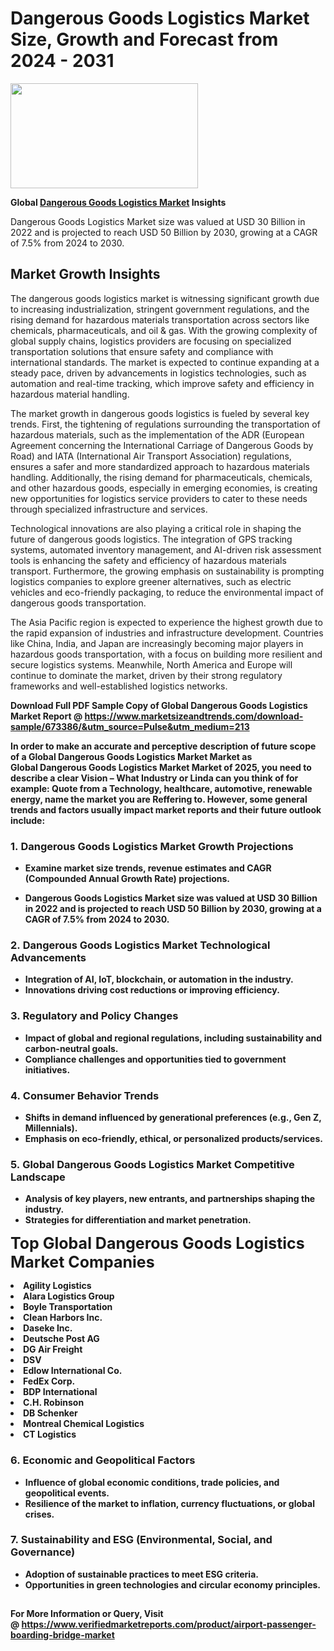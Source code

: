 <H1>Dangerous Goods Logistics Market Size, Growth and Forecast from 2024 - 2031</H1><img class="aligncenter size-medium wp-image-584254" src="https://thirdeyenews.in/wp-content/uploads/2024/09/Global-Market-Research-300x168.jpeg" alt="" width="300" height="168" /><p><strong>Global&nbsp;<a href="https://www.marketsizeandtrends.com/download-sample/673386/&amp;utm_source=Pulse&amp;utm_medium=213">Dangerous Goods Logistics Market</a> Insights</strong></p><p>Dangerous Goods Logistics Market size was valued at USD 30 Billion in 2022 and is projected to reach USD 50 Billion by 2030, growing at a CAGR of 7.5% from 2024 to 2030.</p><p><h2>Market Growth Insights</h2> <p>The dangerous goods logistics market is witnessing significant growth due to increasing industrialization, stringent government regulations, and the rising demand for hazardous materials transportation across sectors like chemicals, pharmaceuticals, and oil & gas. With the growing complexity of global supply chains, logistics providers are focusing on specialized transportation solutions that ensure safety and compliance with international standards. The market is expected to continue expanding at a steady pace, driven by advancements in logistics technologies, such as automation and real-time tracking, which improve safety and efficiency in hazardous material handling.</p> <p><strong></strong></p> <p>The market growth in dangerous goods logistics is fueled by several key trends. First, the tightening of regulations surrounding the transportation of hazardous materials, such as the implementation of the ADR (European Agreement concerning the International Carriage of Dangerous Goods by Road) and IATA (International Air Transport Association) regulations, ensures a safer and more standardized approach to hazardous materials handling. Additionally, the rising demand for pharmaceuticals, chemicals, and other hazardous goods, especially in emerging economies, is creating new opportunities for logistics service providers to cater to these needs through specialized infrastructure and services.</p> <p>Technological innovations are also playing a critical role in shaping the future of dangerous goods logistics. The integration of GPS tracking systems, automated inventory management, and AI-driven risk assessment tools is enhancing the safety and efficiency of hazardous materials transport. Furthermore, the growing emphasis on sustainability is prompting logistics companies to explore greener alternatives, such as electric vehicles and eco-friendly packaging, to reduce the environmental impact of dangerous goods transportation.</p> <p>The Asia Pacific region is expected to experience the highest growth due to the rapid expansion of industries and infrastructure development. Countries like China, India, and Japan are increasingly becoming major players in hazardous goods transportation, with a focus on building more resilient and secure logistics systems. Meanwhile, North America and Europe will continue to dominate the market, driven by their strong regulatory frameworks and well-established logistics networks.</p> <p><strong></p><p><span class=""><strong>Download Full PDF Sample Copy of Global Dangerous Goods Logistics Market Report</strong> @ <a href="https://www.marketsizeandtrends.com/download-sample/673386/&amp;utm_source=Pulse&amp;utm_medium=213" target="_blank">https://www.marketsizeandtrends.com/download-sample/673386/&amp;utm_source=Pulse&amp;utm_medium=213</a></span></p><p>In order to make an accurate and perceptive description of future scope of a Global&nbsp;Dangerous Goods Logistics Market Market as Global&nbsp;Dangerous Goods Logistics Market Market of 2025, you need to describe a clear Vision &ndash; What Industry or Linda can you think of for example: Quote from a Technology, healthcare, automotive, renewable energy, name the market you are Reffering to. However, some general trends and factors usually impact market reports and their future outlook include:</p><h3>1.&nbsp;<strong>Dangerous Goods Logistics Market Growth Projections</strong></h3><ul><li>Examine market size trends, revenue estimates and CAGR (Compounded Annual Growth Rate) projections.</li><li><p>Dangerous Goods Logistics Market size was valued at USD 30 Billion in 2022 and is projected to reach USD 50 Billion by 2030, growing at a CAGR of 7.5% from 2024 to 2030.</p></li></ul><h3>2.&nbsp;<strong>Dangerous Goods Logistics Market Technological Advancements</strong></h3><ul><li>Integration of AI, IoT, blockchain, or automation in the industry.</li><li>Innovations driving cost reductions or improving efficiency.</li></ul><h3>3.&nbsp;<strong>Regulatory and Policy Changes</strong></h3><ul><li>Impact of global and regional regulations, including sustainability and carbon-neutral goals.</li><li>Compliance challenges and opportunities tied to government initiatives.</li></ul><h3>4.&nbsp;<strong>Consumer Behavior Trends</strong></h3><ul><li>Shifts in demand influenced by generational preferences (e.g., Gen Z, Millennials).</li><li>Emphasis on eco-friendly, ethical, or personalized products/services.</li></ul><h3>5.&nbsp;<strong>Global Dangerous Goods Logistics Market Competitive Landscape</strong></h3><ul><li>Analysis of key players, new entrants, and partnerships shaping the industry.</li><li>Strategies for differentiation and market penetration.</li></ul><p data-pm-slice="1 1 []"><span style="color: inherit; font-family: inherit; font-size: 25px;">Top Global Dangerous Goods Logistics Market Companies</span></p><div class="" data-test-id=""><p><li>Agility Logistics</li><li> Alara Logistics Group</li><li> Boyle Transportation</li><li> Clean Harbors Inc.</li><li> Daseke Inc.</li><li> Deutsche Post AG</li><li> DG Air Freight</li><li> DSV</li><li> Edlow International Co.</li><li> FedEx Corp.</li><li> BDP International</li><li> C.H. Robinson</li><li> DB Schenker</li><li> Montreal Chemical Logistics</li><li> CT Logistics</li></p></div><h3>6.&nbsp;<strong>Economic and Geopolitical Factors</strong></h3><ul><li>Influence of global economic conditions, trade policies, and geopolitical events.</li><li>Resilience of the market to inflation, currency fluctuations, or global crises.</li></ul><h3>7.&nbsp;<strong>Sustainability and ESG (Environmental, Social, and Governance)</strong></h3><ul><li>Adoption of sustainable practices to meet ESG criteria.</li><li>Opportunities in green technologies and circular economy principles.</li></ul><h2><strong style="font-size: 14px;">For More Information or Query, Visit @&nbsp;</strong><a style="background-color: #ffffff; font-size: 14px;" href="https://www.marketsizeandtrends.com/report/dangerous-goods-logistics-market/" target="_blank">https://www.verifiedmarketreports.com/product/airport-passenger-boarding-bridge-market</a></h2>
